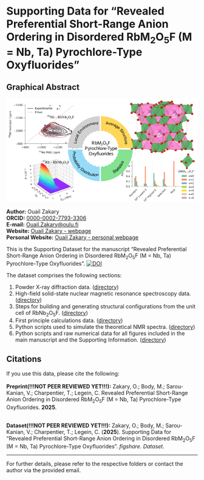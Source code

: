# Supporting Data for “Revealed Preferential Short-Range Anion Ordering in Disordered RbM<sub>2</sub>O<sub>5</sub>F (M = Nb, Ta) Pyrochlore-Type Oxyfluorides”

## Graphical Abstract

![Graphical Abstract](./RbMO5F2_pyrochlores_TOC.png)

**Author:** Ouail Zakary  
**ORCID:** [0000-0002-7793-3306](https://orcid.org/0000-0002-7793-3306)  
**E-mail:** [Ouail.Zakary@oulu.fi](mailto:Ouail.Zakary@oulu.fi)  
**Website:** [Ouail Zakary - webpage](https://cc.oulu.fi/~nmrwww/members/Ouail_Zakary.html)  
**Personal Website:** [Ouail Zakary - personal webpage](https://ozakary.github.io/)

This is the Supporting Dataset for the manuscript “Revealed Preferential Short-Range Anion Ordering in Disordered RbM<sub>2</sub>O<sub>5</sub>F (M = Nb, Ta) Pyrochlore-Type Oxyfluorides”.
[![DOI](https://img.shields.io/badge/DOI-10.1021%2Facs.inorgchem.5c00615-green.svg)](https://doi.org/10.1021/acs.inorgchem.5c00615)

The dataset comprises the following sections:

1. Powder X-ray diffraction data. ([directory](./powder_X-ray_diffraction/))
2. High-field solid-state nuclear magnetic resonance spectroscopy data. ([directory](./ssNMR_spectra_exp_&_fit/))
3. Steps for building and generating structural configurations from the unit cell of RbNb<sub>2</sub>O<sub>5</sub>F. ([directory](./configurations_generation_steps/))
4. First principle calculations data. ([directory](./first_principle_calculations/))
6. Python scripts used to simulate the theoretical NMR spectra. ([directory](./simulated_nmr_spectra/))
5. Python scripts and raw numerical data for all figures included in the main manuscript and the Supporting Information. ([directory](./figures/))

## Citations

If you use this data, please cite the following: \
\
**Preprint(!!!NOT PEER REVIEWED YET!!!):** Zakary, O.; Body, M.; Sarou-Kanian, V.; Charpentier, T.; Legein, C. Revealed Preferential Short-Range Anion Ordering in Disordered RbM<sub>2</sub>O<sub>5</sub>F (M = Nb, Ta) Pyrochlore-Type Oxyfluorides. **2025**.

\
**Dataset(!!!NOT PEER REVIEWED YET!!!):** Zakary, O.; Body, M.; Sarou-Kanian, V.; Charpentier, T.; Legein, C. (**2025**). Supporting Data for “Revealed Preferential  Short-Range Anion Ordering in Disordered RbM<sub>2</sub>O<sub>5</sub>F (M = Nb, Ta) Pyrochlore-Type Oxyfluorides”. *figshare. Dataset.*


---

For further details, please refer to the respective folders or contact the author via the provided email.
